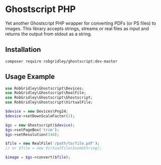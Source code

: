 # Ghostscript PHP

Yet another Ghostscript PHP wrapper for converting PDFs (or PS files) to images. This library accepts strings, streams or real files as input and returns the output from stdout as a string.

## Installation

```
composer require robgridley/ghostscript:dev-master
```

## Usage Example

```php
use RobGridley\Ghostscript\Devices;
use RobGridley\Ghostscript\RealFile;
use RobGridley\Ghostscript\Ghostscript;
use RobGridley\Ghostscript\VirtualFile;

$device = new Devices\Png24;
$device->setDownScaleFactor(2);

$gs = new Ghostscript($device);
$gs->setPageBox('trim');
$gs->setResolution(144);

$file = new RealFile('/path/to/file.pdf');
// or $file = new VirtualFile($someString);

$image = $gs->convert($file);
```
